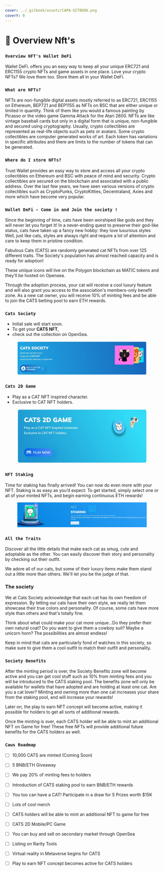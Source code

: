 ```yaml
---
cover: ../.gitbook/assets/CAPA-GITBOOK.png
coverY: 0
---
```


# 👻 Overview Nft's

### `Overview NFT's Wallet DeFi`

Wallet DeFi. offers you an easy way to keep all your unique ERC721 and ERC1155 crypto NFTs and game assets in one place. Love your crypto NFTs? We love them too. Store them all in your Wallet DeFi.

### `What are NFTs?`

NFTs are non-fungible digital assets mostly referred to as ERC721, ERC1155 on Ethereum, BEP721 and BEP1155 as NFTs on BSC that are either unique or limited in quantity. Think of them like you would a famous painting by Picasso or the video game Gamma Attack for the Atari 2600. NFTs are like vintage baseball cards but only in a digital form that is unique, non-fungible and secured using cryptography. Usually, crypto collectibles are represented as real-life objects such as pets or avatars. Some crypto collectibles are computer generated works of art. Each token has variations in specific attributes and there are limits to the number of tokens that can be generated.

### `Where do I store NFTs?`

Trust Wallet provides an easy way to store and access all your crypto collectibles on Ethereum and BSC with peace of mind and security. Crypto collectibles are secured on the blockchain and associated with a public address. Over the last few years, we have seen various versions of crypto collectibles such as CryptoPunks, CryptoKitties, Decentraland, Axies and more which have become very popular.

### `Wallet DeFi - Come in and Join the society !`

Since the beginning of time, cats have been worshiped like gods and they will never let you forget it! In a never-ending quest to preserve their god-like status, cats have taken up a fancy new hobby: they love luxurious styles Well, just like cats, styles are always right and require a lot of attention and care to keep them in pristine condition.

Fabulous Cats (CATS) are randomly generated cat NFTs from over 125 different traits. The Society's population has almost reached capacity and is ready for adoption!

These unique icons will live on the Polygon blockchain as MATIC tokens and they’ll be hosted on Opensea.

Through the adoption process, your cat will receive a cool luxury feature and will also grant you access to the association's members-only benefit zone. As a new cat owner, you will receive 10% of minting fees and be able to join the CATS betting pool to earn ETH rewards.



### `Cats Society`

* Initial sale will start soon.
* To get your **CATS NFT**,
* check out the collection on OpenSea.

<figure><img src="../.gitbook/assets/CAT.JPG" alt=""><figcaption></figcaption></figure>

### `Cats 2D Game`

* Play as a CAT NFT inspired character.&#x20;
* Exclusive to CAT NFT holders.

<figure><img src="../.gitbook/assets/GAME.JPG" alt=""><figcaption></figcaption></figure>

### `NFT Staking`&#x20;

Time for staking has finally arrived! You can now do even more with your NFT. Staking is as easy as you’d expect: To get started, simply select one or all of your minted NFTs, and begin earning continuous ETH rewards!

<figure><img src="../.gitbook/assets/NFT STAKING.JPG" alt=""><figcaption></figcaption></figure>

### `All the Traits`

Discover all the little details that make each cat as smug, cute and adoptable as the other. You can easily discover their story and personality by checking out their outfit.

We adore all of our cats, but some of their luxury items make them stand out a little more than others. We'll let you be the judge of that.

### The society

We at Cats Society acknowledge that each cat has its own freedom of expression. By letting our cats have their own style, we really let them showcase their true colors and personality. Of course, some cats have more style than others and that's totally fine.

Think about what could make your cat more unique…Do they prefer their own natural coat? Do you want to give them a cowboy suit? Maybe a unicorn horn? The possibilities are almost endless!

Keep in mind that cats are particularly fond of watches in this society, so make sure to give them a cool outfit to match their outfit and personality.

### `Society Benefits`

After the minting period is over, the Society Benefits zone will become active and you can get cool stuff such as 10% from minting fees and you will be introduced to the CATS staking pool. The benefits zone will only be available for wallets that have adopted and are holding at least one cat. Are you a cat lover? Minting and owning more than one cat increases your share from the staking pool, and will increase your rewards!

Later on, the play to earn NFT concept will become active, making it possible for holders to get all sorts of additional rewards.

Once the minting is over, each CATS holder will be able to mint an additional NFT on Game for free! These free NFTs will provide additional future benefits for the CATS holders as well.

### `Caws Roadmap`

* [ ] 10,000 CATS are minted (Coming Soon)
* [ ] 5 BNB/ETH Giveaway
* [ ] We pay 20% of minting fees to holders
* [ ] Introduction of CATS staking pool to earn BNB/ETH rewards
* [ ] You too can have a CAT! Participate in a draw for 5 Prizes worth $15K
* [ ] Lots of cool merch
* [ ] CATS holders will be able to mint an additional NFT to game for free
* [ ] CATS 2D Mobile/PC Game
* [ ] You can buy and sell on secondary market through OpenSea
* [ ] Listing on Rarity Tools
* [ ] Virtual reality in Metaverse begins for CATS
* [ ] Play to earn NFT concept becomes active for CATS holders

